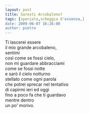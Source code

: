 ```yaml
---
layout: post
title: Saresti Arcobaleno?
tags: [speciale,scheggia d'essenza,]
date: 2009-06-07 16:26:00
author: pietro
---
```

Ti lascerei essere<br/>il mio grande arcobaleno,<br/>sentimi<br/>così come se fossi cielo,<br/>non mi guardare abbracciami<br/>come se fossi notte<br/>e sarò il cielo notturno<br/>stellato come ogni parola<br/>che potrei sprecar nel tentativo<br/>di capirmi ieri ed oggi<br/>fino a poco fa che ti guardavo<br/>mentre dentro<br/>un po' morivo.
